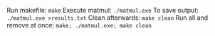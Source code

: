 Run makefile: `make`
Execute matmul: `./matmul.exe`
To save output: `./matmul.exe >results.txt`
Clean afterwards: `make clean`
Run all and remove at once: `make; ./matmul.exe; make clean`